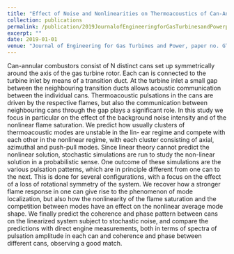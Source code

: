 ```yaml
---
title: "Effect of Noise and Nonlinearities on Thermoacoustics of Can-Annular Combustors"
collection: publications
permalink: /publication/2019JournalofEngineeringforGasTurbinesandPowerpapernoGTP191351
excerpt: ""
date: 2019-01-01
venue: "Journal of Engineering for Gas Turbines and Power, paper no. GTP-19-1351"
---
```

Can-annular combustors consist of N distinct cans set up symmetrically around the axis of the gas turbine rotor. Each can is connected to the turbine inlet by means of a transition duct. At the turbine inlet a small gap between the neighbouring transition ducts allows acoustic communication between the individual cans. Thermoacoustic pulsations in the cans are driven by the respective flames, but also the communication between neighbouring cans through the gap plays a significant role. In this study we focus in particular on the effect of the background noise intensity and of the nonlinear flame saturation. We predict how usually clusters of thermoacoustic modes are unstable in the lin- ear regime and compete with each other in the nonlinear regime, with each cluster consisting of axial, azimuthal and push-pull modes. Since linear theory cannot predict the nonlinear solution, stochastic simulations are run to study the non-linear solution in a probabilistic sense. One outcome of these simulations are the various pulsation patterns, which are in principle different from one can to the next. This is done for several configurations, with a focus on the effect of a loss of rotational symmetry of the system. We recover how a stronger flame response in one can give rise to the phenomenon of mode localization, but also how the nonlinearity of the flame saturation and the competition between modes have an effect on the nonlinear average mode shape. We finally predict the coherence and phase pattern between cans on the linearized system subject to stochastic noise, and compare the predictions with direct engine measurements, both in terms of spectra of pulsation amplitude in each can and coherence and phase between different cans, observing a good match.